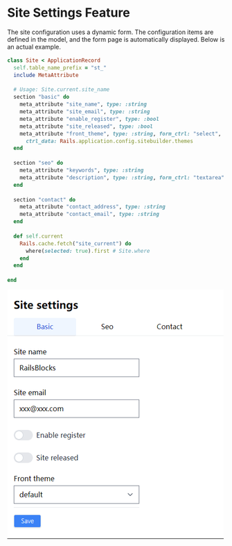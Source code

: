 # Site Settings Feature

The site configuration uses a dynamic form. The configuration items are defined in the model, and the form page is automatically displayed. Below is an actual example.

```ruby
class Site < ApplicationRecord
  self.table_name_prefix = "st_"
  include MetaAttribute

  # Usage: Site.current.site_name
  section "basic" do
    meta_attribute "site_name", type: :string
    meta_attribute "site_email", type: :string
    meta_attribute "enable_register", type: :bool
    meta_attribute "site_released", type: :bool
    meta_attribute "front_theme", type: :string, form_ctrl: "select",
      ctrl_data: Rails.application.config.sitebuilder.themes
  end

  section "seo" do
    meta_attribute "keywords", type: :string
    meta_attribute "description", type: :string, form_ctrl: "textarea"
  end

  section "contact" do
    meta_attribute "contact_address", type: :string
    meta_attribute "contact_email", type: :string
  end

  def self.current
    Rails.cache.fetch("site_current") do
      where(selected: true).first # Site.where
    end
  end

end

```

![site_settings_01.png](images/site_settings_01.gif)
